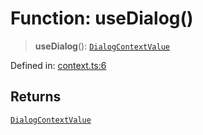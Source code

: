 # Function: useDialog()

> **useDialog**(): [`DialogContextValue`](../type-aliases/DialogContextValue.md)

Defined in: [context.ts:6](https://github.com/MOhhh-ok/react-dialog-hub/blob/4594ed90b0c8c5929cff29beb07316e5e24f5383/packages/react-dialog-hub/src/context.ts#L6)

## Returns

[`DialogContextValue`](../type-aliases/DialogContextValue.md)

